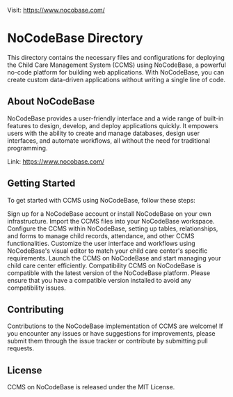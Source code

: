 Visit: https://www.nocobase.com/

# NoCodeBase Directory

This directory contains the necessary files and configurations for deploying the Child Care Management System (CCMS) using NoCodeBase, a powerful no-code platform for building web applications. With NoCodeBase, you can create custom data-driven applications without writing a single line of code.

## About NoCodeBase

NoCodeBase provides a user-friendly interface and a wide range of built-in features to design, develop, and deploy applications quickly. It empowers users with the ability to create and manage databases, design user interfaces, and automate workflows, all without the need for traditional programming.

Link: https://www.nocobase.com/

## Getting Started

To get started with CCMS using NoCodeBase, follow these steps:

Sign up for a NoCodeBase account or install NoCodeBase on your own infrastructure.
Import the CCMS files into your NoCodeBase workspace.
Configure the CCMS within NoCodeBase, setting up tables, relationships, and forms to manage child records, attendance, and other CCMS functionalities.
Customize the user interface and workflows using NoCodeBase's visual editor to match your child care center's specific requirements.
Launch the CCMS on NoCodeBase and start managing your child care center efficiently.
Compatibility
CCMS on NoCodeBase is compatible with the latest version of the NoCodeBase platform. Please ensure that you have a compatible version installed to avoid any compatibility issues.

## Contributing

Contributions to the NoCodeBase implementation of CCMS are welcome! If you encounter any issues or have suggestions for improvements, please submit them through the issue tracker or contribute by submitting pull requests.

## License

CCMS on NoCodeBase is released under the MIT License.
